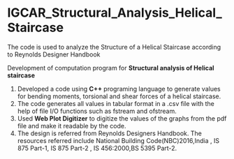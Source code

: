 # IGCAR_Structural_Analysis_Helical_Staircase
The code is used to analyze the Structure of a Helical Staircase according to Reynolds Designer Handbook



Development of computation program for **Structural analysis of Helical staircase**

1. Developed a code using **C++** programing language to generate values for bending moments, torsional and shear forces of a helical staircase.
2. The code generates all values in tabular format in a .csv file with the help of file I/O functions such as fstream and ofstream.
3. Used **Web Plot Digitizer** to digitize the values of the graphs from the pdf file and make it readable by the code.
4. The design is referred from Reynolds Designers Handbook. The resources referred include National Building Code(NBC)2016,India , IS 875 Part-1, IS 875 Part-2 , IS   456:2000,BS 5395 Part-2.
